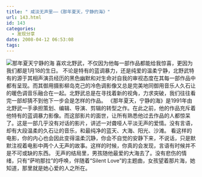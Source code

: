 ```yaml
---
title: " 咸淡无声里——《那年夏天，宁静的海》"
url: 143.html
id: 143
categories:
  - 发现分享
date: 2008-04-12 06:53:08
tags:
---
```


![那年夏天宁静的海](../../../images/2008/04/nnxt2.jpg) 喜欢北野武，不仅因为他每一部作品都能给我惊喜，更因为我们都是1月18的生日。 不论是特有的蓝调暴力，还是纯爱的温柔宁静，北野武特有的源于其相声演员经历的黑色幽默和对生命对自我的审视态度在其每一部作品中都有呈现。而其御用摄影柳岛克己的冷色调影像又总是完美地同御用音乐人久石让的暖色调音乐融合在一起。北野武总是在寻找着新的视角，力求突破，我们往往看完一部却猜不到他下一步会是怎样的作品。 《那年夏天，宁静的海》是1991年由北野武一手承担策划、编辑、导演、剪辑的转型之作。在此之前，他的作品充斥着他特有的蓝调暴力影像。而这部影片的面世，让所有熟悉他过去作品的人都惊呆了。这是一部几乎没有对话的影片，讲述一对聋哑人平淡无声的爱情。没有言语，却有大段温柔的久石让的音乐，和最纯净的蓝天、大海、阳光、沙滩。 看这样的电影，你的内心也会因此变得温柔沉静，你会不自觉的安静下来，不说话，只是默默注视着电影中两个人无声的故事。这样的时候，你真的会发现，言语有时候并不是不可或缺的东西。 无声的结局里，男孩随他最爱的大海去了。没有悲伤的情绪，只有“萨哟那拉”的呼唤，伴随着“Silent Love”的主题曲，女孩望着那片海，她知道，那里就是她心爱的人之所在。